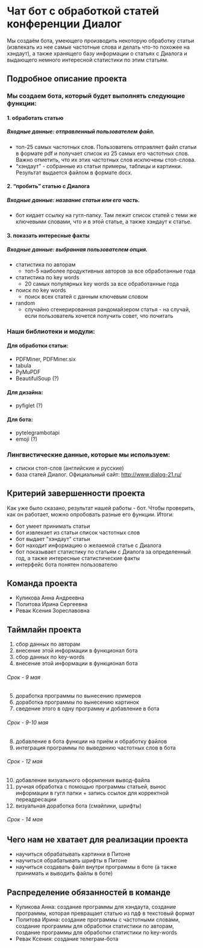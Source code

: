 # Чат бот с обработкой статей конференции Диалог
Мы создаём бота, умеющего производить некоторую обработку статьи (извлекать из нее самые частотные слова и делать что-то похожее на хэндаут), а также хранящего базу информации о статьях с Диалога и выдающего немного интересной статистики по этим статьям.

## Подробное описание проекта

### Мы создаем бота, который будет выполнять следующие функции:
#### 1. обработать статью  
##### Входные данные: отправленный пользователем файл.  
* топ-25 самых частотных слов. Пользователь отправляет файл статьи в формате pdf и получает список из 25 самых его частотных слов. Важно отметить, что их этих частотных слов исключены стоп-слова.
* “хэндаут” - собранные из статьи примеры, таблицы и картинки. Результат выдается файлом в формате docx. 
#### 2. “пробить” статью с Диалога
##### Входные данные: название статьи или его часть.
* бот кидает ссылку на гугл-папку. Там лежит список статей с теми же ключевыми словами, что и в этой статье, а также хэндаут к статье.
#### 3. показать интересные факты
##### Входные данные: выбранная пользователем опция.
* статистика по авторам 
  * топ-5 наиболее продуктивных авторов за все обработанные года
* статистика по key words
  * 20 самых популярных key words за все обработанные года
* поиск по key words
  * поиск всех статей с данным ключевым словом
* random
  * случайно сгенерированная рандомайзером статья - на случай, если пользователь хочется получить совет, что почитать

### Наши библиотеки и модули:
#### Для обработки статьи:
* PDFMiner, PDFMiner.six
* tabula
* PyMuPDF
* BeautifulSoup (?)
#### Для дизайна:
* pyfiglet  (?)
#### Для бота:
* pytelegrambotapi 
* emoji   (?)

### Лингвистические данные, которые мы используем:
* списки стоп-слов (английские и русские)
* база статей Диалог. Официальный сайт: http://www.dialog-21.ru/ 

## Критерий завершенности проекта

Как уже было сказано, результат нашей работы - бот. Чтобы проверить, как он работает, можно опробовать разные его функции. Итоги:
  * бот умеет принимать статьи
  * бот извлекает из статьи список частотных слов
  * бот выдает "хэндаут" статьи
  * бот находит информацию о желаемой статье с Диалога
  * бот показывает статистику по статьям с Диалога за определенный год, а также интересные статистические факты
  * интерфейс бота понятен пользователю


## Команда проекта

- Куликова Анна Андреевна  
- Политова Ирина Сергеевна
- Ревак Ксения Зореславовна

## Таймлайн проекта

1.  сбор данных по авторам
2. внесение этой информации в функционал бота
3. сбор данных по key-words
4. внесение этой информации в функционал бота
###### Срок - 9 мая
5. доработка программы по вынесению примеров 
6. доработка программы по вынесению картинок
7. сведение этого в одну программу и добавление в бота
###### Срок - 9-10 мая
8. добавление в бота функции на приём и обработку файлов
9. интеграция программы по выведению частотных слов в бота
###### Срок - 12 мая
10. добавление визуального оформления вывод-файла
11. ручная обработка с помощью программы статьей, вынос информации в гугл папки + запись ссылок для корректной переадресации 
12. визуальная доработка бота (смайлики, шрифты)
###### Срок - 14 мая

## Чего нам не хватает для реализации проекта

* научиться обрабатывать картинки в Питоне
* научиться обрабатывать шрифты в Питоне
* научиться создавать файл внутри программы в боте (а также принимать и выводить файлы в боте)

## Распределение обязанностей в команде

* Куликова Анна: создание программы для хэндаута, создание программы, которая превращает статью из пдф в текстовый формат
* Политова Ирина: создание программы с частотными словами, создание программы для обработки статистики по авторам, создание программы для обработки статистики по key-words
* Ревак Ксения: создание телеграм-бота
